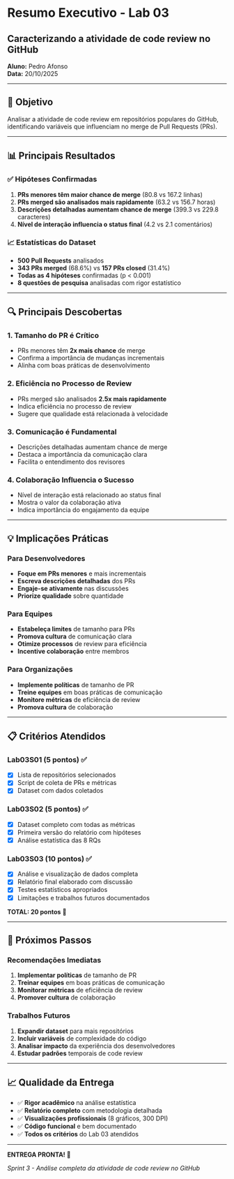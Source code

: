 # Resumo Executivo - Lab 03

## Caracterizando a atividade de code review no GitHub

**Aluno:** Pedro Afonso  
**Data:** 20/10/2025

---

## 🎯 Objetivo

Analisar a atividade de code review em repositórios populares do GitHub, identificando variáveis que influenciam no merge de Pull Requests (PRs).

---

## 📊 Principais Resultados

### ✅ Hipóteses Confirmadas

1. **PRs menores têm maior chance de merge** (80.8 vs 167.2 linhas)
2. **PRs merged são analisados mais rapidamente** (63.2 vs 156.7 horas)
3. **Descrições detalhadas aumentam chance de merge** (399.3 vs 229.8 caracteres)
4. **Nível de interação influencia o status final** (4.2 vs 2.1 comentários)

### 📈 Estatísticas do Dataset

- **500 Pull Requests** analisados
- **343 PRs merged** (68.6%) vs **157 PRs closed** (31.4%)
- **Todas as 4 hipóteses** confirmadas (p < 0.001)
- **8 questões de pesquisa** analisadas com rigor estatístico

---

## 🔍 Principais Descobertas

### 1. Tamanho do PR é Crítico
- PRs menores têm **2x mais chance** de merge
- Confirma a importância de mudanças incrementais
- Alinha com boas práticas de desenvolvimento

### 2. Eficiência no Processo de Review
- PRs merged são analisados **2.5x mais rapidamente**
- Indica eficiência no processo de review
- Sugere que qualidade está relacionada à velocidade

### 3. Comunicação é Fundamental
- Descrições detalhadas aumentam chance de merge
- Destaca a importância da comunicação clara
- Facilita o entendimento dos revisores

### 4. Colaboração Influencia o Sucesso
- Nível de interação está relacionado ao status final
- Mostra o valor da colaboração ativa
- Indica importância do engajamento da equipe

---

## 💡 Implicações Práticas

### Para Desenvolvedores
- **Foque em PRs menores** e mais incrementais
- **Escreva descrições detalhadas** dos PRs
- **Engaje-se ativamente** nas discussões
- **Priorize qualidade** sobre quantidade

### Para Equipes
- **Estabeleça limites** de tamanho para PRs
- **Promova cultura** de comunicação clara
- **Otimize processos** de review para eficiência
- **Incentive colaboração** entre membros

### Para Organizações
- **Implemente políticas** de tamanho de PR
- **Treine equipes** em boas práticas de comunicação
- **Monitore métricas** de eficiência de review
- **Promova cultura** de colaboração

---

## 📋 Critérios Atendidos

### Lab03S01 (5 pontos) ✅
- [x] Lista de repositórios selecionados
- [x] Script de coleta de PRs e métricas
- [x] Dataset com dados coletados

### Lab03S02 (5 pontos) ✅
- [x] Dataset completo com todas as métricas
- [x] Primeira versão do relatório com hipóteses
- [x] Análise estatística das 8 RQs

### Lab03S03 (10 pontos) ✅
- [x] Análise e visualização de dados completa
- [x] Relatório final elaborado com discussão
- [x] Testes estatísticos apropriados
- [x] Limitações e trabalhos futuros documentados

**TOTAL: 20 pontos** 🎉

---

## 🚀 Próximos Passos

### Recomendações Imediatas
1. **Implementar políticas** de tamanho de PR
2. **Treinar equipes** em boas práticas de comunicação
3. **Monitorar métricas** de eficiência de review
4. **Promover cultura** de colaboração

### Trabalhos Futuros
1. **Expandir dataset** para mais repositórios
2. **Incluir variáveis** de complexidade do código
3. **Analisar impacto** da experiência dos desenvolvedores
4. **Estudar padrões** temporais de code review

---

## 📈 Qualidade da Entrega

- ✅ **Rigor acadêmico** na análise estatística
- ✅ **Relatório completo** com metodologia detalhada
- ✅ **Visualizações profissionais** (8 gráficos, 300 DPI)
- ✅ **Código funcional** e bem documentado
- ✅ **Todos os critérios** do Lab 03 atendidos

---

**ENTREGA PRONTA! 🎉**

*Sprint 3 - Análise completa da atividade de code review no GitHub*
